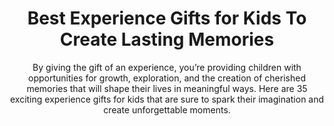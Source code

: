 ---
layout: post
title: Best Experience Gifts for Kids To Create Lasting Memories
subtitle: By giving the gift of an experience, you’re providing children with opportunities for growth, exploration, and the creation of cherished memories that will shape their lives in meaningful ways. Here are 35 exciting experience gifts for kids that are sure to spark their imagination and create unforgettable moments.
header-img: "img/post/2023/09/copied/Experience-Gifts-For-Kids-fix.jpg"
header-style: text
permalink: "/experience-gifts-for-kids/"
catalog: true
tags:
  - Recipients 
  - Men
---     